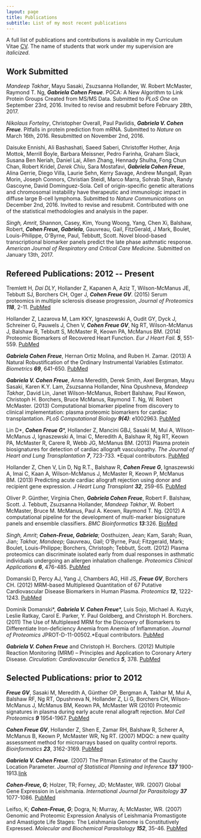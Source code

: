 ```yaml
---
layout: page
title: Publications
subtitle: List of my most recent publications
---
```


A full list of publications and contributions is available in my Curriculum Vitae [CV]("/shortCV.pdf"). The name of students that work under my supervision are *italicized*.

## Work Submitted
*Mandeep Takhar*, Mayu Sasaki, Zsuzsanna Hollander, W. Robert McMaster, Raymond T. Ng, ***Gabriela Cohen Freue***. PGCA: A New Algorithm to Link Protein Groups Created from MS/MS Data. Submitted to *PLoS One* on September 23rd, 2016. Invited to revise and resubmit before February 28th, 2017.

*Nikolaus Fortelny*, Christopher Overall, Paul Pavlidis, ***Gabriela V. Cohen Freue***. Pitfalls in protein prediction from mRNA. Submitted to *Nature* on March 16th, 2016. Resubmitted on November 2nd, 2016.

Daisuke Ennishi, Ali Bashashati, Saeed Saberi, Christoffer Hother, Anja Mottok, Merrill Boyle, Barbara Meissner, Pedro Farinha, Graham Slack, Susana Ben Neriah, Daniel Lai, Allen Zhang, Hennady Shulha, Fong Chun Chan, Robert Kridel, *Derek Chiu*, Sara Mostafavi, ***Gabriela Cohen Freue***, Alina Gerrie, Diego Villa, Laurie Sehn, Kerry Savage, Andrew Mungall, Ryan Morin, Joseph Connors, Christian Steidl, Marco Marra, Sohrab Shah, Randy Gascoyne, David Dominguez-Sola. Cell of origin-specific genetic alterations and chromosomal instability have therapeutic and immunologic impact in diffuse large B-cell lymphoma. Submitted to *Nature Communications* on December 2nd, 2016. Invited to revise and resubmit. Contributed with one of the statistical methodologies and analysis in the paper.

*Singh, Amrit*, Shannon, Casey, Kim, Young Woong, Yang, Chen Xi, Balshaw, Robert, ***Cohen Freue, Gabriela***, Gauvreau, Gail, FitzGerald, J Mark, Boulet, Louis-Philippe, O'Byrne, Paul, Tebbutt, Scott. Novel blood-based transcriptional biomarker panels predict the late phase asthmatic response. *American Journal of Respiratory and Critical Care Medicine*. Submitted on January 13th, 2017.

## Refereed Publications: 2012 -- Present

Tremlett H, *Dai DLY*, Hollander Z, Kapanen A, Aziz T, Wilson-McManus JE, Tebbutt SJ, Borchers CH, Oger J, ***Cohen Freue GV***. (2015) Serum proteomics in multiple sclerosis disease progression, *Journal of Proteomics* ***118***, 2-11.
[PubMed](https://www.ncbi.nlm.nih.gov/pubmed/25753122)


Hollander Z, Lazarova M, Lam KKY, Ignaszewski A, Oudit GY, Dyck J, Schreiner G, Pauwels J, Chen V, ***Cohen Freue GV***, Ng RT, Wilson-McManus J, Balshaw R, Tebbutt S, McMaster R, Keown PA, McManus BM. (2014) Proteomic Biomarkers of Recovered Heart Function. *Eur J Heart Fail.* ***5***, 551-559.
[PubMed](https://www.ncbi.nlm.nih.gov/pubmed/24574204)


***Gabriela Cohen Freue***, Hernan Ortiz Molina, and Ruben H. Zamar. (2013) A Natural Robustification of the Ordinary Instrumental Variables Estimator. *Biometrics* ***69***, 641-650.
[PubMed](https://www.ncbi.nlm.nih.gov/pubmed/23865476)


***Gabriela V. Cohen Freue***, Anna Meredith, Derek Smith, Axel Bergman, Mayu Sasaki, Karen K.Y. Lam, Zsuzsanna Hollander, Nina Opushneva, *Mandeep Takhar*, David Lin, Janet Wilson-McManus, Robert Balshaw,  Paul Kewon, Christoph H. Borchers, Bruce McManus, Raymond T. Ng, W. Robert McMaster. (2013) Computational biomarker pipeline from discovery to clinical implementation: plasma proteomic biomarkers for cardiac transplantation. *PLoS Computational Biology* ***9(4)***: e1002963.
[PubMed](https://www.ncbi.nlm.nih.gov/pubmed/23592955)


Lin D\*, ***Cohen Freue G***\*, Hollander Z, Mancini GBJ, Sasaki M, Mui  A, Wilson-McManus J, Ignaszewski A, Imai C, Meredith A, Balshaw R, Ng RT, Keown PA, McMaster R, Carere R, Webb JG, McManus BM. (2013) Plasma protein biosignatures for detection of cardiac allograft vasculopathy. *The Journal of Heart and Lung Transplantation* ***7***, 723-733. \*Equal contributors.
[PubMed](https://www.ncbi.nlm.nih.gov/pubmed/23796154)


Hollander Z, Chen V, Lin D, Ng R.T., Balshaw R, ***Cohen Freue G***, Ignaszewski A, Imai C, Kaan A, Wilson-McManus J, McMaster R, Keown P, McManus BM. (2013) Predicting acute cardiac allograft rejection using donor and recipient gene expression. *J Heart Lung Transplant* ***32***, 259-65.
[PubMed](https://www.ncbi.nlm.nih.gov/pubmed/23265908)


Oliver P. Günther, Virginia Chen, ***Gabriela Cohen Freue***, Robert F. Balshaw, Scott. J. Tebbutt, Zsuzsanna Hollander, *Mandeep Takhar*, W. Robert McMaster, Bruce M. McManus, Paul A. Keown, Raymond T. Ng. (2012) A computational pipeline for the development of multi-marker biosignature panels and ensemble classifiers. *BMC Bioinformatics* ***13***:326.
[BioMed](http://bmcbioinformatics.biomedcentral.com/articles/10.1186/1471-2105-13-326)


*Singh, Amrit*; ***Cohen-Freue, Gabriela***; Oosthuizen, Jean; Kam, Sarah; Ruan, Jian; *Takhar, Mandeep*; Gauvreau, Gail; O'Byrne, Paul; Fitzgerald, Mark; Boulet, Louis-Philippe; Borchers, Christoph; Tebbutt, Scott. (2012) Plasma proteomics can discriminate isolated early from dual responses in asthmatic individuals undergoing an allergen inhalation challenge. *Proteomics Clinical Applications* ***6***, 476-485.
[PubMed](https://www.ncbi.nlm.nih.gov/pubmed/22930592)

Domanski D, Percy AJ, Yang J, Chambers AG, Hill JS, ***Freue GV***, Borchers CH. (2012) MRM-based Multiplexed Quantitation of 67 Putative Cardiovascular Disease Biomarkers in Human Plasma. *Proteomics* ***12***, 1222-1243.
[PubMed](https://www.ncbi.nlm.nih.gov/pubmed/22577024)


Dominik Domanski\*, ***Gabriela V. Cohen Freue***\*, Luis Sojo, Michael A. Kuzyk, Leslie Ratkay, Carol E. Parker, Y. Paul Goldberg, and Christoph H. Borchers. (2011) The Use of Multiplexed MRM for the Discovery of Biomarkers to Differentiate Iron-deficiency Anemia from Anemia of Inflammation. *Journal of Proteomics* JPROT-D-11-00502.\*Equal contributors.
[PubMed](https://www.ncbi.nlm.nih.gov/pubmed/22146476)


***Gabriela V. Cohen Freue*** and Christoph H. Borchers. (2012) Multiple Reaction Monitoring (MRM) – Principles and Application to Coronary Artery Disease. *Circulation: Cardiovascular Genetics* ***5***, 378.
[PubMed](https://www.ncbi.nlm.nih.gov/pubmed/22715283)

## Selected Publications: prior to 2012

***Freue GV***, Sasaki M, Meredith A, Günther OP, Bergman A, Takhar M, Mui A, Balshaw RF, Ng RT, Opushneva N, Hollander Z, Li G, Borchers CH, Wilson-McManus J, McManus BM, Keown PA, McMaster WR (2010) Proteomic signatures in plasma during early acute renal allograft rejection. *Mol Cell Proteomics* ***9*** 1954-1967. [PubMed](https://www.ncbi.nlm.nih.gov/pubmed/20501940) 

***Cohen Freue GV***,  Hollander Z, Shen E, Zamar RH, Balshaw R, Scherer A, McManus B, Keown P, McMaster WR, Ng RT. (2007)  MDQC: a new quality assessment method for microarrays based on quality control reports. *Bioinformatics* ***23***, 3162-3169. [PubMed](https://www.ncbi.nlm.nih.gov/pubmed/17933854) 

***Gabriela V. Cohen Freue***. (2007) The Pitman Estimator of the Cauchy Location Parameter. *Journal of Statistical Planning and Inference* ***137*** 1900-1913.[link](http://www.sciencedirect.com/science/article/pii/S0378375806001285)

***Cohen-Freue, G***; Holzer, TR; Forney, JD; McMaster, WR. (2007) Global Gene Expression in Leishmania. *International Journal for Parasitology* ***37*** 1077-1086. [PubMed](https://www.ncbi.nlm.nih.gov/pubmed/17574557)

Leifso, K; ***Cohen-Freue, G***; Dogra, N; Murray, A; McMaster, WR. (2007) Genomic and Proteomic Expression Analysis of Leishmania Promastigote and Amastigote Life Stages: The Leishmania Genome is Constitutively Expressed. *Molecular and Biochemical Parasitology* ***152***, 35-46. [PubMed](https://www.ncbi.nlm.nih.gov/pubmed/17188763)

